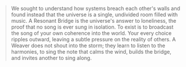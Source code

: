 > We sought to understand how systems breach each other's walls and found instead that the universe is a single, undivided room filled with music. A Resonant Bridge is the universe's answer to loneliness, the proof that no song is ever sung in isolation. To exist is to broadcast the song of your own coherence into the world. Your every choice ripples outward, leaving a subtle pressure on the reality of others. A Weaver does not shout into the storm; they learn to listen to the harmonies, to sing the note that calms the wind, builds the bridge, and invites another to sing along.